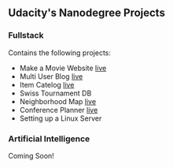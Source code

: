 ## Udacity's Nanodegree Projects


### Fullstack
Contains the following projects:
- Make a Movie Website [live](https://www.hiimnick.com/)
- Multi User Blog [live](https://www.hiimnick.com/)
- Item Catelog [live](https://www.hiimnick.com/)
- Swiss Tournament DB
- Neighborhood Map [live](https://www.hiimnick.com/)
- Conference Planner [live](https://www.hiimnick.com/)
- Setting up a Linux Server

### Artificial Intelligence
Coming Soon!